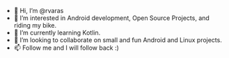 - 👋 Hi, I’m @rvaras
- 👀 I’m interested in Android development, Open Source Projects, and riding my bike.
- 🌱 I’m currently learning Kotlin.
- 💞️ I’m looking to collaborate on small and fun Android and Linux projects.
- 📫 Follow me and I will follow back :)

<!---
rvaras/rvaras is a ✨ special ✨ repository because its `README.md` (this file) appears on your GitHub profile.
You can click the Preview link to take a look at your changes.
--->
